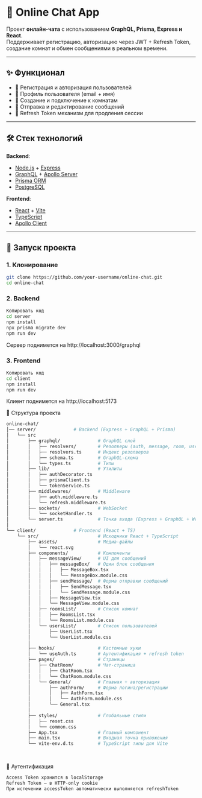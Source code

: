 # 💬 Online Chat App

Проект **онлайн-чата** с использованием **GraphQL, Prisma, Express и React**.  
Поддерживает регистрацию, авторизацию через JWT + Refresh Token, создание комнат и обмен сообщениями в реальном времени.

---

## ✨ Функционал

- 🔑 Регистрация и авторизация пользователей  
- 👤 Профиль пользователя (email + имя)  
- 💬 Создание и подключение к комнатам  
- 📨 Отправка и редактирование сообщений  
- 🔄 Refresh Token механизм для продления сессии  
<!-- - ⏱️ Автоматическое обновление `updatedAt` при изменении сообщений   -->

---

## 🛠️ Стек технологий

**Backend**:
- [Node.js](https://nodejs.org/) + [Express](https://expressjs.com/)  
- [GraphQL](https://graphql.org/) + [Apollo Server](https://www.apollographql.com/docs/apollo-server/)  
- [Prisma ORM](https://www.prisma.io/)  
- [PostgreSQL](https://www.postgresql.org/)  

**Frontend**:
- [React](https://reactjs.org/) + [Vite](https://vitejs.dev/)  
- [TypeScript](https://www.typescriptlang.org/)  
- [Apollo Client](https://www.apollographql.com/docs/react/)  

---

## 🚀 Запуск проекта

### 1. Клонирование
```bash
git clone https://github.com/your-username/online-chat.git
cd online-chat
```


### 2. Backend
```bash
Копировать код
cd server
npm install
npx prisma migrate dev
npm run dev
```

Сервер поднимется на http://localhost:3000/graphql

### 3. Frontend
```bash
Копировать код
cd client
npm install
npm run dev
```

Клиент поднимется на http://localhost:5173

📂 Структура проекта
```bash
online-chat/
│── server/              # Backend (Express + GraphQL + Prisma)
│   └── src                  
│       ├── graphql/              # GraphQL слой
│       │   ├── resolvers/        # Резолверы (auth, message, room, user)
│       │   ├── resolvers.ts      # Индекс резолверов
│       │   ├── schema.ts         # GraphQL-схема
│       │   └── types.ts          # Типы
│       ├── lib/                  # Утилиты
│       │   ├── authDecorator.ts
│       │   ├── prismaClient.ts
│       │   └── tokenService.ts
│       ├── middlewares/          # Middleware
│       │   ├── auth.middleware.ts
│       │   └── refresh.middleware.ts
│       ├── sockets/              # WebSocket
│       │   └── socketHandler.ts
│       └── server.ts             # Точка входа (Express + GraphQL + WebSocket)
│
└── client/              # Frontend (React + TS)
    └── src/                      # Исходники React + TypeScript
        ├── assets/               # Медиа-файлы
        │   └── react.svg
        ├── components/           # Компоненты
        │   ├── messageView/      # UI для сообщений
        │   │   ├── messageBox/   # Один блок сообщения
        │   │   │   ├── MessageBox.tsx
        │   │   │   └── MessageBox.module.css
        │   │   ├── sendMessage/  # Форма отправки сообщений
        │   │   │   ├── SendMessage.tsx
        │   │   │   └── SendMessage.module.css
        │   │   ├── MessageView.tsx
        │   │   └── MessageView.module.css
        │   ├── roomsList/        # Список комнат
        │   │   ├── RoomsList.tsx
        │   │   └── RoomsList.module.css
        │   └── usersList/        # Список пользователей
        │       ├── UserList.tsx
        │       └── UserList.module.css
        │
        ├── hooks/                # Кастомные хуки
        │   └── useAuth.ts        # Аутентификация + refresh token
        ├── pages/                # Страницы
        │   ├── ChatRoom/         # Чат-страница
        │   │   ├── ChatRoom.tsx
        │   │   └── ChatRoom.module.css
        │   └── General/          # Главная + авторизация
        │       ├── authForm/     # Форма логина/регистрации
        │       │   ├── AuthForm.tsx
        │       │   └── AuthForm.module.css
        │       └── General.tsx
        │
        ├── styles/               # Глобальные стили
        │   ├── reset.css
        │   └── common.css
        ├── App.tsx               # Главный компонент
        ├── main.tsx              # Входная точка приложения
        └── vite-env.d.ts         # TypeScript типы для Vite
 
 

```

🔐 Аутентификация
```bash
Access Token хранится в localStorage
Refresh Token — в HTTP-only cookie
При истечении accessToken автоматически выполняется refreshToken
```
